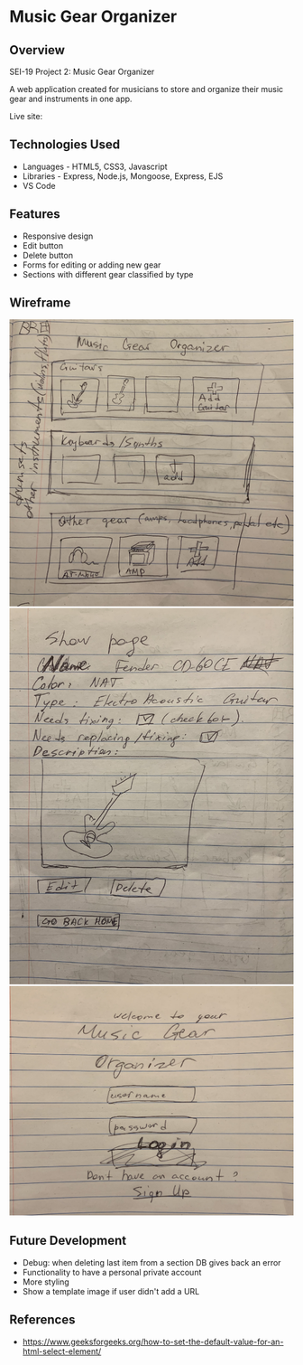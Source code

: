 # Music Gear Organizer

## Overview
SEI-19 Project 2: Music Gear Organizer

A web application created for musicians to store and organize their music gear and instruments in one app.

Live site:

## Technologies Used
* Languages - HTML5, CSS3, Javascript
* Libraries - Express, Node.js, Mongoose, Express, EJS
* VS Code

## Features
* Responsive design
* Edit button
* Delete button
* Forms for editing or adding new gear
* Sections with different gear classified by type

## Wireframe
![Wireframe for music gear organizer 1](/wireframe/IMG_7027.jpg)
![Wireframe for music gear organizer 2](wireframe/IMG_7028.jpg)
![Wireframe for music gear organizer 3](wireframe/IMG_7029.jpg)


## Future Development
- Debug: when deleting last item from a section DB gives back an error
- Functionality to have a personal private account
- More styling
- Show a template image if user didn't add a URL


## References
- https://www.geeksforgeeks.org/how-to-set-the-default-value-for-an-html-select-element/